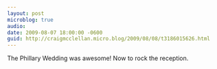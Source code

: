 ```yaml
---
layout: post
microblog: true
audio: 
date: 2009-08-07 18:00:00 -0600
guid: http://craigmcclellan.micro.blog/2009/08/08/t3186015626.html
---
```

The Phillary Wedding was awesome! Now to rock the reception.
